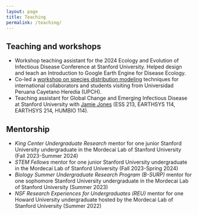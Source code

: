 ```yaml
---
layout: page
title: Teaching 
permalink: /teaching/
---
```


## Teaching and workshops

* Workshop teaching assistant for the 2024 Ecology and Evolution of Infectious Disease Conference at Stanford University. Helped design and teach an Introduction to Google Earth Engine for Disease Ecology.
* Co-led a [workshop on species distribution modeling](https://github.com/ckglidden/UPCH-species-distribution-tutorial) techniques for international collaborators and students visiting from Universidad Peruana Cayetano Heredia (UPCH).
* Teaching assistant for Global Change and Emerging Infectious Disease at Stanford University with [Jamie Jones](https://heeh.stanford.edu/) (ESS 213, EARTHSYS 114, EARTHSYS 214, HUMBIO 114).

## Mentorship

* *King Center Undergraduate Research* mentor for one junior Stanford University undergraduate in the Mordecai Lab of Stanford University (Fall 2023-Summer 2024)
* *STEM Fellows* mentor for one junior Stanford University undergraduate in the Mordecai Lab of Stanford University (Fall 2023-Spring 2024)
* *Biology Summer Undergraduate Research Program (B-SURP)* mentor for one sophomore Stanford University undergraduate in the Mordecai Lab of Stanford University (Summer 2023)
* *NSF Research Experiences for Undergraduates (REU)* mentor for one Howard University undergraduate hosted by the Mordecai Lab of Stanford University (Summer 2022)
